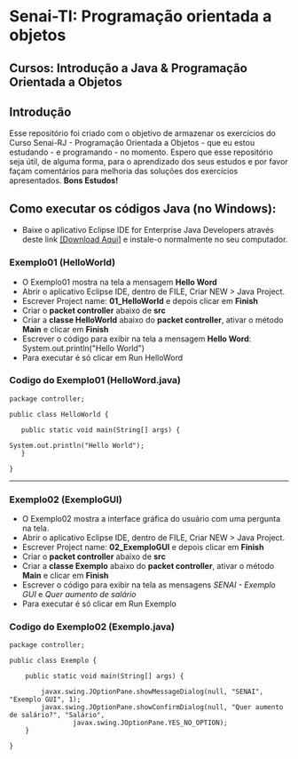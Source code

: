 # Senai-TI: Programação orientada a objetos
## Cursos: Introdução a Java & Programação Orientada a Objetos

## Introdução

Esse repositório foi criado com o objetivo de armazenar os exercícios do Curso Senai-RJ - Programação Orientada a Objetos - que eu estou estudando - e programando - no momento.
Espero que esse repositório seja útil, de alguma forma, para o aprendizado dos seus estudos e por favor façam comentários para melhoria das soluções dos exercícios apresentados.
**Bons Estudos!**

## Como executar os códigos Java (no Windows):

- Baixe o aplicativo Eclipse IDE for Enterprise Java Developers através deste link [[Download Aqui]](https://www.eclipse.org/downloads/packages/release/2020-12/r/eclipse-ide-enterprise-java-developers) e instale-o normalmente no seu computador.

### Exemplo01 (HelloWorld)
  - O Exemplo01 mostra na tela a mensagem __Hello Word__
  - Abrir o aplicativo Eclipse IDE, dentro de FILE, Criar NEW > Java Project.
  - Escrever Project name: __01_HelloWorld__ e depois clicar em __Finish__
  - Criar o __packet controller__ abaixo de __src__
  - Criar a __classe HelloWorld__ abaixo do __packet controller__, ativar o método __Main__ e clicar em __Finish__
  - Escrever o código para exibir na tela a mensagem __Hello Word__: System.out.println("Hello World")
  - Para executar é só clicar em Run HelloWord
 ### Codigo do Exemplo01 (HelloWord.java)
 
 ```
 package controller;

public class HelloWorld {

	public static void main(String[] args) {
		
System.out.println("Hello World");
	}

}
```
***
### Exemplo02 (ExemploGUI)
  - O Exemplo02 mostra a interface gráfica do usuário com uma pergunta na tela.
  - Abrir o aplicativo Eclipse IDE, dentro de FILE, Criar NEW > Java Project.
  - Escrever Project name: __02_ExemploGUI__ e depois clicar em __Finish__
  - Criar o __packet controller__ abaixo de __src__
  - Criar a __classe Exemplo__ abaixo do __packet controller__, ativar o método __Main__ e clicar em __Finish__
  - Escrever o código para exibir na tela as mensagens _SENAI - Exemplo GUI_ e _Quer aumento de salário_
  - Para executar é só clicar em Run Exemplo
 ### Codigo do Exemplo02 (Exemplo.java)
 
```
package controller;

public class Exemplo {

	public static void main(String[] args) {
	
		javax.swing.JOptionPane.showMessageDialog(null, "SENAI", "Exemplo GUI", 1);
		javax.swing.JOptionPane.showConfirmDialog(null, "Quer aumento de salário?", "Salário",
				javax.swing.JOptionPane.YES_NO_OPTION);
	}

}

```
